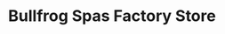 ---
title: "Bullfrog Spas Factory Store"
url: /avondale/bullfrog-spas-factory-store/
shop: swimming pool
---